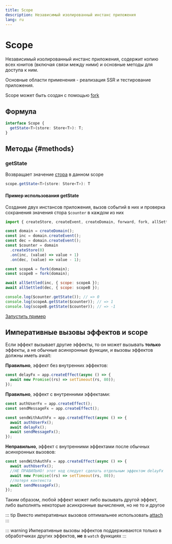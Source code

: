 ```yaml
---
title: Scope
description: Независимый изолированный инстанс приложения
lang: ru
---
```


# Scope

Независимый изолированный инстанс приложения, содержит копию всех юнитов (включая связи между ними) и основные методы для доступа к ним.

Основные области применения - реализация SSR и тестирование приложения.

Scope может быть создан с помощью [fork](/ru/api/effector/fork.md)

## Формула

```ts
interface Scope {
  getState<T>(store: Store<T>): T;
}
```

## Методы {#methods}

### getState

Возвращает значение [стора](/ru/api/effector/Store.md) в данном scope

```ts
scope.getState<T>(store: Store<T>): T
```

#### Пример использования getState

Создание двух инстансов приложения, вызов событий в них и проверка сохранения значения стора `$counter` в каждом из них

```js
import { createStore, createEvent, createDomain, forward, fork, allSettled } from "effector";

const domain = createDomain();
const inc = domain.createEvent();
const dec = domain.createEvent();
const $counter = domain
  .createStore(0)
  .on(inc, (value) => value + 1)
  .on(dec, (value) => value - 1);

const scopeA = fork(domain);
const scopeB = fork(domain);

await allSettled(inc, { scope: scopeA });
await allSettled(dec, { scope: scopeB });

console.log($counter.getState()); // => 0
console.log(scopeA.getState($counter)); // => 1
console.log(scopeB.getState($counter)); // => -1
```

[Запустить пример](https://share.effector.dev/0grlV3bA)

## Императивные вызовы эффектов и scope

Если эффект вызывает другие эффекты, то он может вызывать **только** эффекты, а не обычные асинхронные функции, и вызовы эффектов должны иметь await:

**Правильно**, эффект без внутренних эффектов:

```js
const delayFx = app.createEffect(async () => {
  await new Promise((rs) => setTimeout(rs, 80));
});
```

**Правильно**, эффект с внутренними эффектами:

```js
const authUserFx = app.createEffect();
const sendMessageFx = app.createEffect();

const sendWithAuthFx = app.createEffect(async () => {
  await authUserFx();
  await delayFx();
  await sendMessageFx();
});
```

**Неправильно**, эффект с внутренними эффектами после обычных асинхронных вызовов:

```js
const sendWithAuthFx = app.createEffect(async () => {
  await authUserFx();
  //НЕ ПРАВИЛЬНО! этот код следует сделать отдельным эффектом delayFx
  await new Promise((rs) => setTimeout(rs, 80));
  //потеря контекста
  await sendMessageFx();
});
```

Таким образом, любой эффект может либо вызывать другой эффект, либо выполнять некоторые асинхронные вычисления, но не то и другое

::: tip
Вместо императивных вызовов оптимальнее использовать [attach](/ru/api/effector/attach.md)
:::

::: warning
Императивные вызовы эффектов поддерживаются только в обработчиках других эффектов, **не** в `watch` функциях
:::
